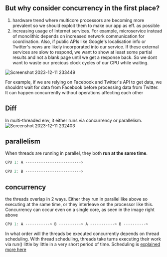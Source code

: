 ## But why consider concurrency in the first place?
1) hardware trend where multicore processors are becoming more prevalent so we should exploit them to make our app as eff. as possible
2) increasing usage of Internet services. For example, microservice instead of monolithic depends on increased network communication for
coordination. Also, if public APIs like Google's localisation info or Twitter's news are likely incorporated into our service. If these
external services are slow to respond, we want to show at least some partial results and not a blank page until we get a response back.
So we dont want to waste our precious clock cycles of our CPU while waiting.

![Screenshot 2023-12-11 233449](https://github.com/brian6484/CSKnowledge/assets/56388433/46a373a4-dd13-4b76-b6a9-03ce9a4677b9)


For example, if we are relying on Facebook and Twitter's API to get data, we shouldnt wait for data from Facebook before processing data
from Twitter. It can happen concurrently without operations affecting each other


## Diff
In multi-threaded env, it either runs via concurrency or parallelism.
![Screenshot 2023-12-11 232403](https://github.com/brian6484/CSKnowledge/assets/56388433/4c68d711-580e-4bbd-9f89-9b3311031e61)

## parallelism
When threads are running in parallel, they both **run at the same time**.
```java
CPU 1: A ------------------------->

CPU 2: B ------------------------->
```

## concurrency
the threads overlap in 2 ways. Either they run in parallel like above so executing at the same time, or they interleave on the processor like
this. Concurrency can occur even on a single core, as seen in the image right above
```java
CPU 1: A -----------> B ----------> A -----------> B ---------->
```

In what order will the threads be executed concurrently depends on thread scheduling. With thread scheduling, threads take turns executing their work via run() little
by little in a very short period of time. Scheduling is [explained more here](https://github.com/brian6484/CSKnowledge/blob/main/thread%20scheduling.md)

